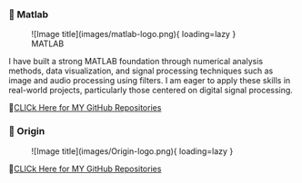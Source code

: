 
### **📌 Matlab**

<figure markdown="span">
![Image title](images/matlab-logo.png){ loading=lazy }
  <figcaption>MATLAB</figcaption>
</figure>

I have built a strong MATLAB foundation through numerical analysis methods, data visualization, and  signal processing techniques such as image and audio processing using filters. I am eager to apply these skills in real-world projects, particularly those centered on digital signal processing.

🔗[CLICk Here for MY GitHub Repositories](https://github.com/Nusrat008/MATLAB)


### **📌 Origin**

<figure markdown="span">
![Image title](images/Origin-logo.png){ loading=lazy }
  <figcaption></figcaption>
</figure>



🔗[CLICk Here for MY GitHub Repositories](https://github.com/Nusrat008/Numerical-Analysis-by-Origin)



